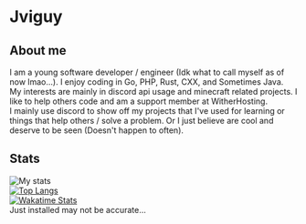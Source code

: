 # Jviguy
## About me
I am a young software developer / engineer (Idk what to call myself as of now lmao...). I enjoy coding in Go, PHP, Rust, CXX, and Sometimes Java. <br > 
My interests are mainly in discord api usage and minecraft related projects. I like to help others code and am a support member at WitherHosting. <br >
I mainly use discord to show off my projects that I've used for learning or things that help others / solve a problem. Or I just believe are cool and deserve to be seen (Doesn't happen to often). <br>
## Stats
![My stats](https://github-readme-stats.vercel.app/api?username=Jviguy&count_private=true&show_icons=true&theme=dracula)
<br >
[![Top Langs](https://github-readme-stats.vercel.app/api/top-langs/?username=Jviguy&theme=dracula&langs_count=10)](#)
<br >
[![Wakatime Stats](https://github-readme-stats.vercel.app/api/wakatime?username=Jviguy&theme=dracula)](#)
<br >
Just installed may not be accurate...
